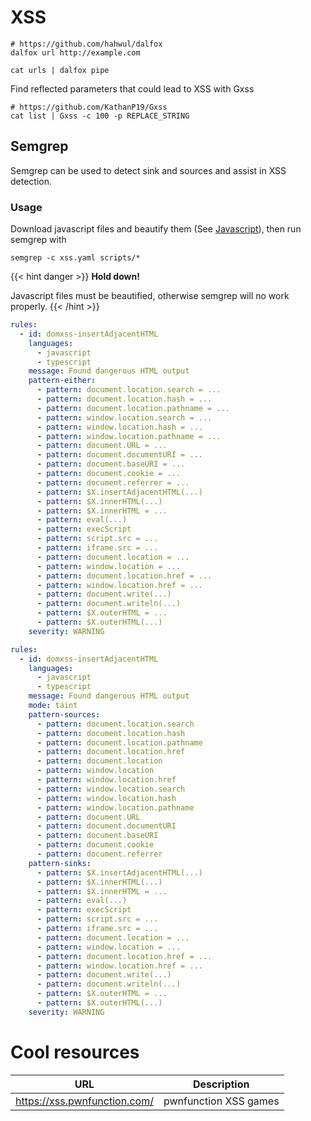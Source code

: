# XSS	

```
# https://github.com/hahwul/dalfox
dalfox url http://example.com

cat urls | dalfox pipe
```

Find reflected parameters that could lead to XSS with Gxss

```
# https://github.com/KathanP19/Gxss
cat list | Gxss -c 100 -p REPLACE_STRING
```

## Semgrep

Semgrep can be used to detect sink and sources and assist in XSS detection.

### Usage

Download javascript files and beautify them (See [Javascript](https://caon.io/docs/exploitation/javascriptfiles/#download)), then run semgrep with

```
semgrep -c xss.yaml scripts/*
```

{{< hint danger >}} **Hold down!**

Javascript files must be beautified, otherwise semgrep will no work properly. {{< /hint >}}

```yaml
rules:
  - id: domxss-insertAdjacentHTML
    languages:
      - javascript
      - typescript
    message: Found dangerous HTML output
    pattern-either:
      - pattern: document.location.search = ...
      - pattern: document.location.hash = ...
      - pattern: document.location.pathname = ...
      - pattern: window.location.search = ...
      - pattern: window.location.hash = ...
      - pattern: window.location.pathname = ...
      - pattern: document.URL = ...
      - pattern: document.documentURI = ...
      - pattern: document.baseURI = ...
      - pattern: document.cookie = ...
      - pattern: document.referrer = ...
      - pattern: $X.insertAdjacentHTML(...)
      - pattern: $X.innerHTML(...)
      - pattern: $X.innerHTML = ...
      - pattern: eval(...)
      - pattern: execScript
      - pattern: script.src = ...
      - pattern: iframe.src = ...
      - pattern: document.location = ...
      - pattern: window.location = ...
      - pattern: document.location.href = ...
      - pattern: window.location.href = ...
      - pattern: document.write(...)
      - pattern: document.writeln(...)
      - pattern: $X.outerHTML = ...
      - pattern: $X.outerHTML(...)
    severity: WARNING
```

```yaml
rules:
  - id: domxss-insertAdjacentHTML
    languages:
      - javascript
      - typescript
    message: Found dangerous HTML output
    mode: taint
    pattern-sources:
      - pattern: document.location.search
      - pattern: document.location.hash
      - pattern: document.location.pathname
      - pattern: document.location.href
      - pattern: document.location
      - pattern: window.location
      - pattern: window.location.href
      - pattern: window.location.search
      - pattern: window.location.hash
      - pattern: window.location.pathname
      - pattern: document.URL
      - pattern: document.documentURI
      - pattern: document.baseURI
      - pattern: document.cookie
      - pattern: document.referrer
    pattern-sinks:
      - pattern: $X.insertAdjacentHTML(...)
      - pattern: $X.innerHTML(...)
      - pattern: $X.innerHTML = ...
      - pattern: eval(...)
      - pattern: execScript
      - pattern: script.src = ...
      - pattern: iframe.src = ...
      - pattern: document.location = ...
      - pattern: window.location = ...
      - pattern: document.location.href = ...
      - pattern: window.location.href = ...
      - pattern: document.write(...)
      - pattern: document.writeln(...)
      - pattern: $X.outerHTML = ...
      - pattern: $X.outerHTML(...)
    severity: WARNING
```

# Cool resources

| URL | Description |
| --- | --- |
| https://xss.pwnfunction.com/ | pwnfunction XSS games |
